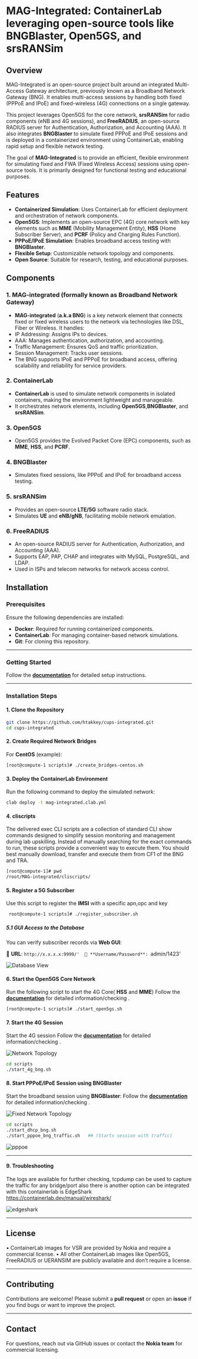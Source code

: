# **MAG-Integrated: ContainerLab leveraging open-source tools like BNGBlaster, Open5GS, and srsRANSim**

## **Overview**

MAG-Integrated is an open-source project built around an integrated Multi-Access Gateway architecture, previously known as a Broadband Network Gateway (BNG). It enables multi-access sessions by handling both fixed (PPPoE and IPoE) and fixed-wireless (4G) connections on a single gateway.

This project leverages Open5GS for the core network, **srsRANSim** for radio components (eNB and 4G sessions), and **FreeRADIUS**, an open-source RADIUS server for Authentication, Authorization, and Accounting (AAA). It also integrates **BNGBlaster** to simulate fixed PPPoE and IPoE sessions and is deployed in a containerized environment using ContainerLab, enabling rapid setup and flexible network testing.

The goal of **MAG-Integrated** is to provide an efficient, flexible environment for simulating fixed and FWA (Fixed Wireless Access) sessions using open-source tools. It is primarily designed for functional testing and educational purposes.

## **Features**
-	**Containerized Simulation**: Uses ContainerLab for efficient deployment and orchestration of network components.
-	**Open5GS**: Implements an open-source EPC (4G) core network with key elements such as **MME** (Mobility Management Entity), **HSS** (Home Subscriber Server), and **PCRF** (Policy and Charging Rules Function).
-	**PPPoE/IPoE Simulation**: Enables broadband access testing with **BNGBlaster**.
-	**Flexible Setup**: Customizable network topology and components.
-	**Open Source**: Suitable for research, testing, and educational purposes.

## **Components**
### **1. MAG-integrated (formally known as Broadband Network Gateway)**
-	**MAG-integrated** (**a.k.a BNG**) is a key network element that connects fixed or fixed wireless users to the network via technologies like DSL, Fiber or Wireless. It handles:
  -	IP Addressing: Assigns IPs to devices.
  -	AAA: Manages authentication, authorization, and accounting.
  -	Traffic Management: Ensures QoS and traffic prioritization.
  -	Session Management: Tracks user sessions.
-	The BNG supports IPoE and PPPoE for broadband access, offering scalability and reliability for service providers.
### **2. ContainerLab**
-	**ContainerLab** is used to simulate network components in isolated containers, making the environment lightweight and manageable.
-	It orchestrates network elements, including **Open5GS**,**BNGBlaster**, and **srsRANSim**.
### **3. Open5GS**
-	Open5GS provides the Evolved Packet Core (EPC) components, such as **MME**, **HSS**, and **PCRF**.
### **4. BNGBlaster**
-	Simulates fixed sessions, like PPPoE and IPoE  for broadband access testing.
### **5. srsRANSim** 
-	Provides an open-source **LTE/5G** software radio stack.
-	Simulates **UE** and **eNB/gNB**, facilitating mobile network emulation.
### **6. FreeRADIUS**
-	An open-source RADIUS server for Authentication, Authorization, and Accounting (AAA).
-	Supports EAP, PAP, CHAP and integrates with MySQL, PostgreSQL, and LDAP.
-	Used in ISPs and telecom networks for network access control.

## Installation

### Prerequisites
Ensure the following dependencies are installed:

- **Docker**: Required for running containerized components.
- **ContainerLab**: For managing container-based network simulations.
- **Git**: For cloning this repository.

---

### **Getting Started**

Follow the **[documentation](docs/installation_verification.md)** for detailed setup instructions.

---

### **Installation Steps**

#### **1. Clone the Repository**

   ```bash
   git clone https://github.com/htakkey/cups-integrated.git
   cd cups-integrated
   ```
#### **2. Create Required Network Bridges**

For **CentOS** (example):
```bash
[root@compute-1 scripts]# ./create_bridges-centos.sh
```
   
#### **3. Deploy the ContainerLab Environment**

Run the following command to deploy the simulated network:
```bash    
clab deploy -t mag-integrated.clab.yml
```

#### **4. cliscripts**
The delivered exec CLI scripts are a collection of standard CLI show commands designed to simplify session monitoring and management during lab upskilling. Instead of manually searching for the exact commands to run, these scripts provide a convenient way to execute them. You should best manually download, transfer and execute them from CF1 of the BNG and TRA.

```bash
[root@compute-1]# pwd
/root/MAG-integrated/cliscripts/
```
#### **5. Register a 5G Subscriber**

Use this script to register the **IMSI** with a specific apn,opc and key
```bash
 root@compute-1 scripts]# ./register_subscriber.sh 
 ```
	
##### **5.1 GUI Access to the Database**
You can verify subscriber records via **Web GUI**:

📌 **URL**: `http://x.x.x.x:9999/' 
📌 **Username/Password**: `admin/1423'  

![Database View](images/Database.png)	

#### **6. Start the Open5GS Core Network**
Run the following script to start the 4G Core( **HSS** and **MME**)
Follow the **[documentation](docs/open5gs_verification.md)** for detailed information/checking .

```bash
[root@compute-1 scripts]# ./start_open5gs.sh
```

#### **7. Start the 4G Session**
Start the 4G session 
Follow the **[documentation](docs/4G_session_verification.md)** for detailed information/checking .

![Network Topology](images/4g-non-cups.png)


```bash
cd scripts
./start_4g_bng.sh
```
#### **8. Start PPPoE/IPoE Session using BNGBlaster**
Start the broadband session using **BNGBlaster**:
Follow the **[documentation](docs/fixed-sessions_verification.md)** for detailed information/checking .

![Fixed Network Topology](images/fixed-bng.png)

```bash
cd scripts
./start_dhcp_bng.sh
./start_pppoe_bng_traffic.sh   ## (Starts session with traffic)
```
![pppoe](images/pppoe.png)
    
---

#### **9. Troubleshooting**

The logs are available for further checking, tcpdump can be used to capture the traffic for any bridge/port
also  there is another option can be integrated with this containerlab is EdgeShark https://containerlab.dev/manual/wireshark/ 
 

![edgeshark](images/edgeshark.png)

---


## **License**
•	ContainerLab images for VSR are provided by Nokia and require a commercial license.
•	All other ContainerLab images like Open5GS, FreeRADIUS or UERANSIM are publicly available and don’t require a license.

------
## **Contributing**
Contributions are welcome! Please submit a **pull request** or open an **issue** if you find bugs or want to improve the project.

---

## **Contact**
For questions, reach out via GitHub issues or contact the **Nokia team** for commercial licensing.

